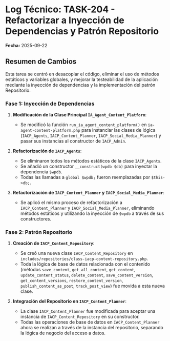 # Log Técnico: TASK-204 - Refactorizar a Inyección de Dependencias y Patrón Repositorio

**Fecha:** 2025-09-22

## Resumen de Cambios

Esta tarea se centró en desacoplar el código, eliminar el uso de métodos estáticos y variables globales, y mejorar la testeabilidad de la aplicación mediante la inyección de dependencias y la implementación del patrón Repositorio.

### Fase 1: Inyección de Dependencias

1.  **Modificación de la Clase Principal `IA_Agent_Content_Platform`**:
    *   Se modificó la función `run_ia_agent_content_platform()` en `ia-agent-content-platform.php` para instanciar las clases de lógica (`IACP_Agents`, `IACP_Content_Planner`, `IACP_Social_Media_Planner`) y pasar sus instancias al constructor de `IACP_Admin`.

2.  **Refactorización de `IACP_Agents`**:
    *   Se eliminaron todos los métodos estáticos de la clase `IACP_Agents`.
    *   Se añadió un constructor `__construct(wpdb $db)` para inyectar la dependencia `$wpdb`.
    *   Todas las llamadas a `global $wpdb;` fueron reemplazadas por `$this->db;`.

3.  **Refactorización de `IACP_Content_Planner` y `IACP_Social_Media_Planner`**:
    *   Se aplicó el mismo proceso de refactorización a `IACP_Content_Planner` y `IACP_Social_Media_Planner`, eliminando métodos estáticos y utilizando la inyección de `$wpdb` a través de sus constructores.

### Fase 2: Patrón Repositorio

1.  **Creación de `IACP_Content_Repository`**:
    *   Se creó una nueva clase `IACP_Content_Repository` en `includes/repositories/class-iacp-content-repository.php`.
    *   Toda la lógica de base de datos relacionada con el contenido (métodos `save_content`, `get_all_content`, `get_content`, `update_content_status`, `delete_content`, `save_content_version`, `get_content_versions`, `restore_content_version`, `publish_content_as_post`, `track_post_view`) fue movida a esta nueva clase.

2.  **Integración del Repositorio en `IACP_Content_Planner`**:
    *   La clase `IACP_Content_Planner` fue modificada para aceptar una instancia de `IACP_Content_Repository` en su constructor.
    *   Todas las operaciones de base de datos en `IACP_Content_Planner` ahora se realizan a través de la instancia del repositorio, separando la lógica de negocio del acceso a datos.
